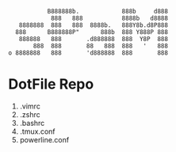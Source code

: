                B888888b.            888b     d888
                888   888           8888b   d8888
       8888888  888   888  8888b.   888Y8b.d8P888
      888      B888888P"      888b  888 Y888P 888
       888888   888       .d888888  888  Y8P  888
           888  888       88   888  888   '   888
    o 8888888   888       'd888888  888       888
         
# DotFile Repo

1) .vimrc
2) .zshrc
3) .bashrc
4) .tmux.conf
5) powerline.conf

